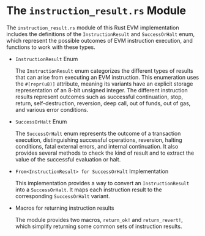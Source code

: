 # The `instruction_result.rs` Module

The `instruction_result.rs` module of this Rust EVM implementation includes the definitions of the `InstructionResult` and `SuccessOrHalt` enum, which represent the possible outcomes of EVM instruction execution, and functions to work with these types.

-  `InstructionResult` Enum

    The `InstructionResult` enum categorizes the different types of results that can arise from executing an EVM instruction. This enumeration uses the `#[repr(u8)]` attribute, meaning its variants have an explicit storage representation of an 8-bit unsigned integer. The different instruction results represent outcomes such as successful continuation, stop, return, self-destruction, reversion, deep call, out of funds, out of gas, and various error conditions.

- `SuccessOrHalt` Enum

    The `SuccessOrHalt` enum represents the outcome of a transaction execution, distinguishing successful operations, reversion, halting conditions, fatal external errors, and internal continuation. It also provides several methods to check the kind of result and to extract the value of the successful evaluation or halt.

- `From<InstructionResult> for SuccessOrHalt` Implementation

    This implementation provides a way to convert an `InstructionResult` into a `SuccessOrHalt`. It maps each instruction result to the corresponding `SuccessOrHalt` variant.

-  Macros for returning instruction results

    The module provides two macros, `return_ok!` and `return_revert!`, which simplify returning some common sets of instruction results.
